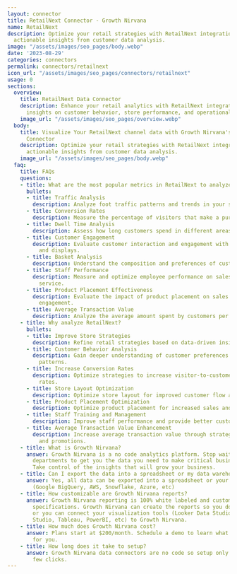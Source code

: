```yaml
---
layout: connector
title: RetailNext Connector - Growth Nirvana
name: RetailNext
description: Optimize your retail strategies with RetailNext integration, unlocking
  actionable insights from customer data analysis.
image: "/assets/images/seo_pages/body.webp"
date: '2023-08-29'
categories: connectors
permalink: connectors/retailnext
icon_url: "/assets/images/seo_pages/connectors/retailnext"
usage: 0
sections:
  overview:
    title: RetailNext Data Connector
    description: Enhance your retail analytics with RetailNext integration. Gain valuable
      insights on customer behavior, store performance, and operational efficiency.
    image_url: "/assets/images/seo_pages/overview.webp"
  body:
    title: Visualize Your RetailNext channel data with Growth Nirvana's RetailNext
      Connector
    description: Optimize your retail strategies with RetailNext integration, unlocking
      actionable insights from customer data analysis.
    image_url: "/assets/images/seo_pages/body.webp"
  faq:
    title: FAQs
    questions:
    - title: What are the most popular metrics in RetailNext to analyze?
      bullets:
      - title: Traffic Analysis
        description: Analyze foot traffic patterns and trends in your store.
      - title: Conversion Rates
        description: Measure the percentage of visitors that make a purchase.
      - title: Dwell Time Analysis
        description: Assess how long customers spend in different areas of your store.
      - title: Customer Engagement
        description: Evaluate customer interaction and engagement with your products
          and displays.
      - title: Basket Analysis
        description: Understand the composition and preferences of customer purchases.
      - title: Staff Performance
        description: Measure and optimize employee performance on sales and customer
          service.
      - title: Product Placement Effectiveness
        description: Evaluate the impact of product placement on sales and customer
          engagement.
      - title: Average Transaction Value
        description: Analyze the average amount spent by customers per transaction.
    - title: Why analyze RetailNext?
      bullets:
      - title: Improve Store Strategies
        description: Refine retail strategies based on data-driven insights.
      - title: Customer Behavior Analysis
        description: Gain deeper understanding of customer preferences and shopping
          patterns.
      - title: Increase Conversion Rates
        description: Optimize strategies to increase visitor-to-customer conversion
          rates.
      - title: Store Layout Optimization
        description: Optimize store layout for improved customer flow and experience.
      - title: Product Placement Optimization
        description: Optimize product placement for increased sales and customer engagement.
      - title: Staff Training and Management
        description: Improve staff performance and provide better customer service.
      - title: Average Transaction Value Enhancement
        description: Increase average transaction value through strategic pricing
          and promotions.
    - title: What is Growth Nirvana?
      answer: Growth Nirvana is a no code analytics platform. Stop waiting for other
        departments to get you the data you need to make critical business decisions.
        Take control of the insights that will grow your business.
    - title: Can I export the data into a spreadsheet or my data warehouse?
      answer: Yes, all data can be exported into a spreadsheet or your data warehouse
        (Google BigQuery, AWS, Snowflake, Azure, etc)
    - title: How customizable are Growth Nirvana reports?
      answer: Growth Nirvana reporting is 100% white labeled and customized to your
        specifications. Growth Nirvana can create the reports so you don’t have to
        or you can connect your visualization tools (Looker Data Studio/Google Data
        Studio, Tableau, PowerBI, etc) to Growth Nirvana.
    - title: How much does Growth Nirvana cost?
      answer: Plans start at $200/month. Schedule a demo to learn what plan is best
        for you.
    - title: How long does it take to setup?
      answer: Growth Nirvana data connectors are no code so setup only requires a
        few clicks.
---
```

